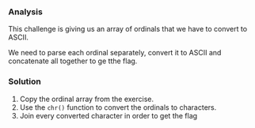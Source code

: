### Analysis
This challenge is giving us an array of ordinals that we have to convert to ASCII.

We need to parse each ordinal separately, convert it to ASCII and concatenate all together to ge tthe flag.

### Solution

1. Copy the ordinal array from the exercise.
2. Use the `chr()` function to convert the ordinals to characters.
3. Join every converted character in order to get the flag
